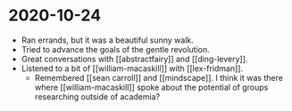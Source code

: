 # 2020-10-24

- Ran errands, but it was a beautiful sunny walk.
- Tried to advance the goals of the gentle revolution.
- Great conversations with [[abstractfairy]] and [[ding-levery]].
- Listened to a bit of [[william-macaskill]] with [[lex-fridman]].
  - Remembered [[sean carroll]] and [[mindscape]]. I think it was there where [[william-macaskill]] spoke about the potential of groups researching outside of academia?

